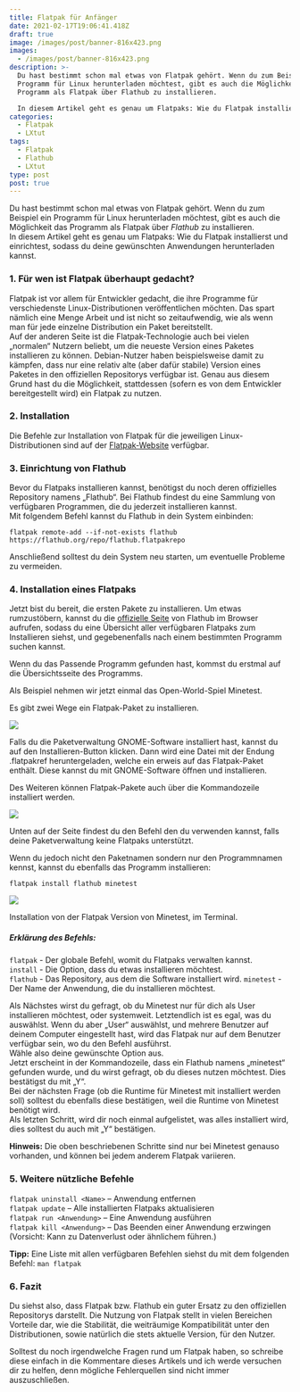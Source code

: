```yaml
---
title: Flatpak für Anfänger
date: 2021-02-17T19:06:41.418Z
draft: true
image: /images/post/banner-816x423.png
images:
  - /images/post/banner-816x423.png
description: >-
  Du hast bestimmt schon mal etwas von Flatpak gehört. Wenn du zum Beispiel ein
  Programm für Linux herunterladen möchtest, gibt es auch die Möglichkeit das
  Programm als Flatpak über Flathub zu installieren.

  In diesem Artikel geht es genau um Flatpaks: Wie du Flatpak installierst und einrichtest, sodass du deine gewünschten Anwendungen herunterladen kannst.
categories:
  - Flatpak
  - LXtut
tags:
  - Flatpak
  - Flathub
  - LXtut
type: post
post: true
---
```

 Du hast bestimmt schon mal etwas von Flatpak gehört. Wenn du zum Beispiel ein Programm für Linux herunterladen möchtest, gibt es auch die Möglichkeit das Programm als Flatpak über *Flathub* zu installieren.\
In diesem Artikel geht es genau um Flatpaks: Wie du Flatpak installierst und einrichtest, sodass du deine gewünschten Anwendungen herunterladen kannst.

### 1. Für wen ist Flatpak überhaupt gedacht?

Flatpak ist vor allem für Entwickler gedacht, die ihre Programme für verschiedenste Linux-Distributionen veröffentlichen möchten. Das spart nämlich eine Menge Arbeit und ist nicht so zeitaufwendig, wie als wenn man für jede einzelne Distribution ein Paket bereitstellt.\
Auf der anderen Seite ist die Flatpak-Technologie auch bei vielen „normalen“ Nutzern beliebt, um die neueste Version eines Paketes installieren zu können. Debian-Nutzer haben beispielsweise damit zu kämpfen, dass nur eine relativ alte (aber dafür stabile) Version eines Paketes in den offiziellen Repositorys verfügbar ist. Genau aus diesem Grund hast du die Möglichkeit, stattdessen (sofern es von dem Entwickler bereitgestellt wird) ein Flatpak zu nutzen.

### 2. Installation

Die Befehle zur Installation von Flatpak für die jeweiligen Linux-Distributionen sind auf der [Flatpak-Website](https://flatpak.org/setup/) verfügbar.

### 3. Einrichtung von Flathub

Bevor du Flatpaks installieren kannst, benötigst du noch deren offizielles Repository namens „Flathub“. Bei Flathub findest du eine Sammlung von verfügbaren Programmen, die du jederzeit installieren kannst.\
Mit folgendem Befehl kannst du Flathub in dein System einbinden:

`flatpak remote-add --if-not-exists flathub https://flathub.org/repo/flathub.flatpakrepo`

Anschließend solltest du dein System neu starten, um eventuelle Probleme zu vermeiden.

### 4. Installation eines Flatpaks

Jetzt bist du bereit, die ersten Pakete zu installieren. Um etwas rumzustöbern, kannst du die [offizielle Seite](https://flathub.org) von Flathub im Browser aufrufen, sodass du eine Übersicht aller verfügbaren Flatpaks zum Installieren siehst, und gegebenenfalls nach einem bestimmten Programm suchen kannst.

Wenn du das Passende Programm gefunden hast,
kommst du erstmal auf die Übersichtsseite des Programms.

Als Beispiel nehmen wir jetzt einmal das Open-World-Spiel Minetest.

Es gibt zwei Wege ein Flatpak-Paket zu installieren.

![](/images/post/bildschirmfoto-von-2021-02-08-09-48-41.png)

Falls du die Paketverwaltung GNOME-Software installiert hast, kannst du auf den Installieren-Button klicken. Dann wird eine Datei mit der Endung .flatpakref heruntergeladen, welche ein erweis auf das Flatpak-Paket enthält. Diese kannst du mit GNOME-Software öffnen und installieren.

Des Weiteren können Flatpak-Pakete auch über die Kommandozeile installiert werden.

![](/images/post/bildschirmfoto-von-2021-02-08-09-48-53.png)

Unten auf der Seite findest du den Befehl den du verwenden kannst, falls deine Paketverwaltung keine Flatpaks unterstützt.

Wenn du jedoch nicht den Paketnamen sondern nur den Programmnamen kennst, kannst du ebenfalls das Programm installieren:

`flatpak install flathub minetest`

![](/images/post/terminal-beispiel-flatpak-installation-1024x484.png)

Installation von der Flatpak Version von Minetest, im Terminal.

##### Erklärung des Befehls:

`flatpak`  - Der globale Befehl, womit du Flatpaks verwalten kannst.\
`install`  - Die Option, dass du etwas installieren möchtest.\
`flathub`  - Das Repository, aus dem die Software installiert wird.
`minetest` - Der Name der Anwendung, die du installieren möchtest.

Als Nächstes wirst du gefragt, ob du Minetest nur für dich als User installieren möchtest, oder systemweit. Letztendlich ist es egal, was du auswählst. Wenn du aber „User“ auswählst, und mehrere Benutzer auf deinem Computer eingestellt hast, wird das Flatpak nur auf dem Benutzer verfügbar sein, wo du den Befehl ausführst.\
Wähle also deine gewünschte Option aus.\
Jetzt erscheint in der Kommandozeile, dass ein Flathub namens „minetest“ gefunden wurde, und du wirst gefragt, ob du dieses nutzen möchtest. Dies bestätigst du mit „Y“.\
Bei der nächsten Frage (ob die Runtime für Minetest mit installiert werden soll) solltest du ebenfalls diese bestätigen, weil die Runtime von Minetest benötigt wird.\
Als letzten Schritt, wird dir noch einmal aufgelistet, was alles installiert wird, dies solltest du auch mit „Y“ bestätigen.

**Hinweis:** Die oben beschriebenen Schritte sind nur bei Minetest genauso vorhanden, und können bei jedem anderem Flatpak variieren.

### 5. Weitere nützliche Befehle

`flatpak uninstall <Name>` – Anwendung entfernen\
`flatpak update` – Alle installierten Flatpaks aktualisieren\
`flatpak run <Anwendung>` – Eine Anwendung ausführen\
`flatpak kill <Anwendung>` – Das Beenden einer Anwendung erzwingen (Vorsicht: Kann zu Datenverlust oder ähnlichem führen.)

**Tipp:** Eine Liste mit allen verfügbaren Befehlen siehst du mit dem folgenden Befehl: `man flatpak`

### 6. Fazit

Du siehst also, dass Flatpak bzw. Flathub ein guter Ersatz zu den offiziellen Repositorys darstellt. Die Nutzung von Flatpak stellt in vielen Bereichen Vorteile dar, wie die Stabilität, die weiträumige Kompatibilität unter den Distributionen, sowie natürlich die stets aktuelle Version, für den Nutzer.

Solltest du noch irgendwelche Fragen rund um Flatpak haben, so schreibe diese einfach in die Kommentare dieses Artikels und ich werde versuchen dir zu helfen, denn mögliche Fehlerquellen sind nicht immer auszuschließen.

